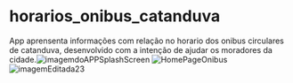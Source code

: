# horarios_onibus_catanduva

App aprensenta informações com relação no horario dos onibus circulares de catanduva, desenvolvido com a intenção de ajudar os moradores da cidade.![imagemdoAPPSplashScreen](https://user-images.githubusercontent.com/84547091/121196321-c303bc80-c846-11eb-9a92-d8c1c3d8bfe5.png)
![HomePageOnibus](https://user-images.githubusercontent.com/84547091/121196325-c4cd8000-c846-11eb-9e99-48b98c8da824.png)
![imagemEditada23](https://user-images.githubusercontent.com/84547091/121196370-d020ab80-c846-11eb-85c1-6b061136e3b6.png)
